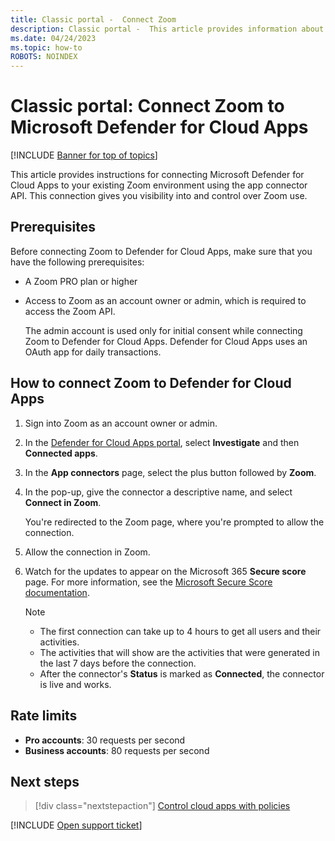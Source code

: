```yaml
---
title: Classic portal -  Connect Zoom
description: Classic portal -  This article provides information about how to connect your Zoom environment  to Defender for Cloud Apps using the API connector for visibility and control over use.
ms.date: 04/24/2023
ms.topic: how-to
ROBOTS: NOINDEX
---
```

# Classic portal: Connect Zoom to Microsoft Defender for Cloud Apps

[!INCLUDE [Banner for top of topics](includes/banner.md)]

This article provides instructions for connecting Microsoft Defender for Cloud Apps to your existing Zoom environment using the app connector API. This connection gives you visibility into and control over Zoom use.


## Prerequisites

Before connecting Zoom to Defender for Cloud Apps, make sure that you have the following prerequisites:

- A Zoom PRO plan or higher
- Access to Zoom as an account owner or admin, which is required to access the Zoom API.

    The admin account is used only for initial consent while connecting Zoom to Defender for Cloud Apps. Defender for Cloud Apps uses an OAuth app for daily transactions.

## How to connect Zoom to Defender for Cloud Apps

1. Sign into Zoom as an account owner or admin.

1. In the [Defender for Cloud Apps portal](https://portal.cloudappsecurity.com/), select **Investigate** and then **Connected apps**.

1. In the **App connectors** page, select the plus button followed by **Zoom**.

1. In the pop-up, give the connector a descriptive name, and select **Connect in Zoom**.

    You're redirected to the Zoom page, where you're prompted to allow the connection.

1. Allow the connection in Zoom.

1. Watch for the updates to appear on the Microsoft 365 **Secure score** page. For more information, see the [Microsoft Secure Score documentation](/microsoft-365/security/defender/microsoft-secure-score).

   > [!NOTE]
   >
   > - The first connection can take up to 4 hours to get all users and their activities.
   > - The activities that will show are the activities that were generated in the last 7 days before the connection.
   > - After the connector's **Status** is marked as **Connected**, the connector is live and works.

## Rate limits

- **Pro accounts**: 30 requests per second
- **Business accounts**: 80 requests per second

## Next steps

> [!div class="nextstepaction"]
> [Control cloud apps with policies](control-cloud-apps-with-policies.md)

[!INCLUDE [Open support ticket](includes/support.md)]

